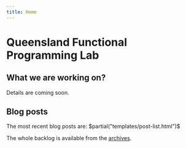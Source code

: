 ```yaml
---
title: Home
---
```


# Queensland Functional Programming Lab


## What we are working on?

Details are coming soon.

## Blog posts

The most recent blog posts are:
$partial("templates/post-list.html")$

The whole backlog is available from the [archives](./archive).
